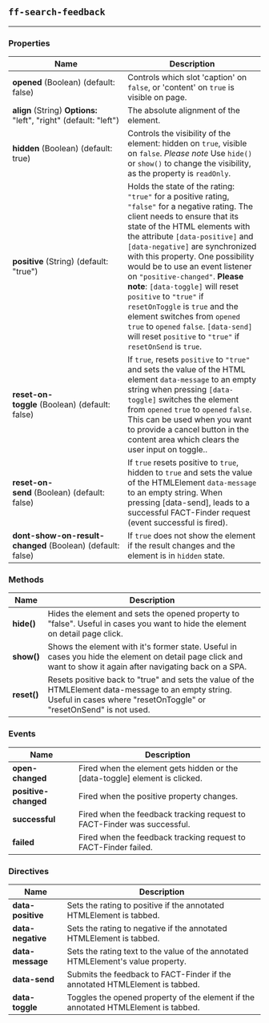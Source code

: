## `ff-search-feedback`
___
### Properties
| Name | Description |
| ---- | ----------- |
| **opened**&nbsp;(Boolean)&nbsp;(default: false) | Controls which slot 'caption' on `false`, or 'content' on `true` is visible on page. |
| **align**&nbsp;(String)&nbsp;**Options:** "left", "right" (default: "left")| The absolute alignment of the element. |
| **hidden**&nbsp;(Boolean)&nbsp;(default: true) | Controls the visibility of the element: hidden on `true`, visible on `false`. _Please note_ Use `hide()` or `show()` to change the visibility, as the property is `readOnly`. |
| **positive**&nbsp;(String)&nbsp;(default: "true") | Holds the state of the rating: `"true"` for a positive rating, `"false"` for a negative rating. The client needs to ensure that its state of the HTML elements with the attribute `[data-positive]` and `[data-negative]` are synchronized with this property. One possibility would be to use an event listener on `"positive-changed"`. **Please note**: `[data-toggle]` will reset `positive` to `"true"` if `resetOnToggle` is `true` and the element switches from `opened` `true` to `opened` `false`. `[data-send]` will reset `positive` to `"true"` if `resetOnSend` is `true`. |
| **reset-on-toggle**&nbsp;(Boolean)&nbsp;(default: false) | If `true`, resets `positive` to `"true"` and sets the value of the HTML element `data-message` to an empty string when pressing `[data-toggle]` switches the element from `opened` `true` to `opened` `false`. This can be used when you want to provide a cancel button in the content area which clears the user input on toggle.. |
| **reset-on-send**&nbsp;(Boolean)&nbsp;(default: false)|  If `true` resets positive to `true`, hidden to `true` and sets the value of the HTMLElement `data-message` to an empty string. When pressing [data-send], leads to a successful FACT-Finder request (event successful is fired). |
| **dont-show-on-result-changed**&nbsp;(Boolean) (default: false)| If `true` does not show the element if the result changes and the element is in `hidden` state. |

### Methods
| Name | Description |
| ---- | ----------- |
| **hide()** | Hides the element and sets the opened property to "false". Useful in cases you want to hide the element on detail page click. |
| **show()** | Shows the element with it's former state. Useful in cases you hide the element on detail page click and want to show it again after navigating back on a SPA. |
| **reset()** | Resets positive back to "true" and sets the value of the HTMLElement data-message to an empty string. Useful in cases where "resetOnToggle" or "resetOnSend" is not used. |

### Events
| Name | Description |
| ---- | ----------- |
| **open-changed** | Fired when the element gets hidden or the [data-toggle] element is clicked. |
| **positive-changed** | Fired when the positive property changes. |
| **successful** | Fired when the feedback tracking request to FACT-Finder was successful. |
| **failed** | Fired when the feedback tracking request to FACT-Finder failed. |

### Directives
| Name | Description |
| ---- | ----------- |
| **data-positive** | Sets the rating to positive if the annotated HTMLElement is tabbed. |
| **data-negative** | Sets the rating to negative if the annotated HTMLElement is tabbed. |
| **data-message** | Sets the rating text to the value of the annotated HTMLElement's value property. |
| **data-send** | Submits the feedback to FACT-Finder if the annotated HTMLElement is tabbed. |
| **data-toggle** | Toggles the opened property of the element if the annotated HTMLElement is tabbed. |
